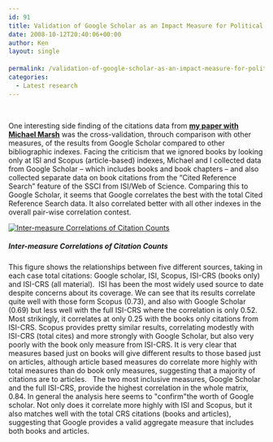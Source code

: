 ```yaml
---
id: 91
title: Validation of Google Scholar as an Impact Measure for Political Science
date: 2008-10-12T20:40:06+00:00
author: Ken
layout: single

permalink: /validation-of-google-scholar-as-an-impact-measure-for-political-science/
categories:
  - Latest research
---
```


   



  One interesting side finding of the citations data from [**my paper with Michael Marsh**](http://www.kenbenoit.net/?page_id=50#citationspaper) was the cross-validation, throuch comparison with other measures, of the results from Google Scholar compared to other bibliographic indexes. Facing the criticism that we ignored books by looking only at ISI and Scopus (article-based) indexes, Michael and I collected data from Google Scholar &#8211; which includes books and book chapters &#8211; and also collected separate data on book citations from the &#8220;Cited Reference Search&#8221; feature of the SSCI from ISI/Web of Science. Comparing this to Google Scholar, it seems that Google correlates the best with the total Cited Reference Search data. It also correlated better with all other indexes in the overall pair-wise correlation contest.



  [<img class="size-full wp-image-108" title="Inter-measure Correlations of Citation Counts" src="/assets/images/figure_intermeasurecorrelations1.png" alt="Inter-measure Correlations of Citation Counts" width="500" height="500" srcset="/assets/images/figure_intermeasurecorrelations1.png 1440w, /assets/images/figure_intermeasurecorrelations1-150x150.png 150w, /assets/images/figure_intermeasurecorrelations1-300x300.png 300w" sizes="(max-width: 500px) 100vw, 500px" />](/assets/images/figure_intermeasurecorrelations1.png)


##### Inter-measure Correlations of Citation Counts



This figure shows the relationships between five different sources, taking in each case total citations: Google scholar, ISI, Scopus, ISI-CRS (books only) and ISI-CRS (all material).  ISI has been the most widely used source to date despite concerns about its coverage. We can see that its results correlate quite well with those form Scopus (0.73), and also with Google Scholar (0.69) but less well with the full ISI-CRS where the correlation is only 0.52. Most strikingly, it correlates at only 0.25 with the books only citations from ISI-CRS. Scopus provides pretty similar results, correlating modestly with ISI-CRS (total cites) and more strongly with Google Scholar, but also very poorly with the book only measure from ISI-CRS. It is very clear that measures based just on books will give different results to those based just on articles, although article based measures do correlate more highly with total measures than do book only measures, suggesting that a majority of citations are to articles.   The two most inclusive measures, Google Scholar and the full ISI-CRS, provide the highest correlation in the whole matrix, 0.84. In general the analysis here seems to "confirm"the worth of Google scholar. Not only does it correlate more highly with ISI and Scopus, but it also matches well with the total CRS citations (books and articles), suggesting that Google provides a valid aggregate measure that includes both books and articles.


